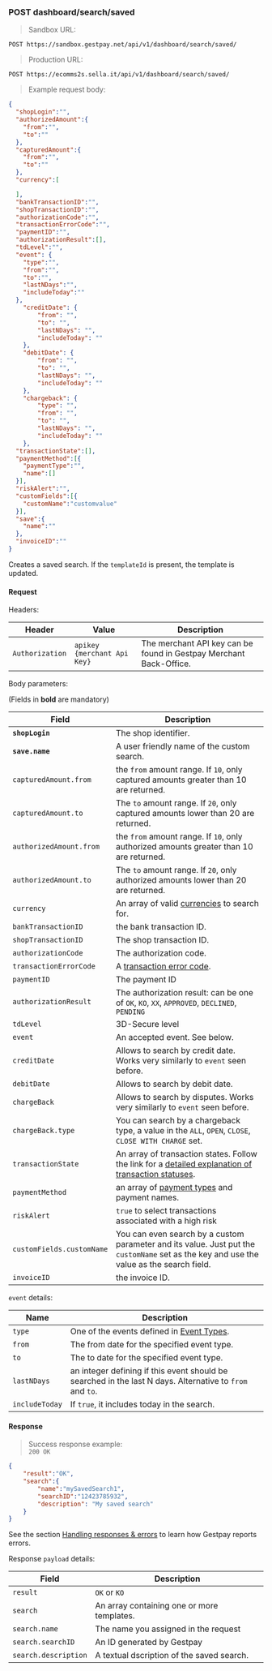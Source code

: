 ### POST dashboard/search/saved


> Sandbox URL:

```
POST https://sandbox.gestpay.net/api/v1/dashboard/search/saved/
```


> Production URL: 

```
POST https://ecomms2s.sella.it/api/v1/dashboard/search/saved/
```

> Example request body: 

```json
{  
  "shopLogin":"",
  "authorizedAmount":{  
    "from":"",
    "to":""
  },
  "capturedAmount":{  
    "from":"",
    "to":""
  },
  "currency":[  

  ],
  "bankTransactionID":"",
  "shopTransactionID":"",
  "authorizationCode":"",
  "transactionErrorCode":"",
  "paymentID":"",
  "authorizationResult":[],
  "tdLevel":"",
  "event": {  
    "type":"",
    "from":"",
    "to":"",
    "lastNDays":"",
    "includeToday":""
  },
	"creditDate": {
		"from": "",
		"to": "",
		"lastNDays": "",
		"includeToday": ""
	},
	"debitDate": {
		"from": "",
		"to": "",
		"lastNDays": "",
		"includeToday": ""
	},
	"chargeback": {
		"type": "",
		"from": "",
		"to": "",
		"lastNDays": "",
		"includeToday": ""
	},
  "transactionState":[],
  "paymentMethod":[{  
    "paymentType":"",
    "name":[]
  }],
  "riskAlert":"",
  "customFields":[{  
    "customName":"customvalue"
  }],
  "save":{  
    "name":""
  },
  "invoiceID":""
}
```

Creates a saved search. If the `templateId` is present, the template is updated. 

#### Request 

Headers: 

| Header          | Value                         | Description                                                        |
| --------------- | ----------------------------- | ------------------------------------------------------------------ |
| `Authorization` | `apikey {merchant Api Key}` | The merchant API key can be found in Gestpay Merchant Back-Office. |


Body parameters: 

(Fields in **bold** are mandatory)

| Field | Description | 
| --------- | ----------- | 
| **`shopLogin`** | The shop identifier. | 
| **`save.name`** | A user friendly name of the custom search.
| `capturedAmount.from` | the `from` amount range. If `10`, only captured amounts greater than 10 are returned.
| `capturedAmount.to` | The `to` amount range. If `20`, only captured amounts lower than 20 are returned. 
| `authorizedAmount.from` | the `from` amount range. If `10`, only authorized amounts greater than 10 are returned.
| `authorizedAmount.to` | The `to` amount range. If `20`, only authorized amounts lower than 20 are returned. 
| `currency` | An array of valid [currencies](#currency-codes) to search for. 
| `bankTransactionID` | the bank transaction ID. 
| `shopTransactionID` | The shop transaction ID. 
| `authorizationCode` | The authorization code.
| `transactionErrorCode` | A [transaction error code](#errors). 
| `paymentID` | The payment ID
| `authorizationResult` | The authorization result: can be one of `OK`, `KO`, `XX`, `APPROVED`, `DECLINED`, `PENDING`
| `tdLevel` | 3D-Secure level 
| `event` | An accepted event. See below. 
| `creditDate`                | Allows to search by credit date. Works very similarly to `event` seen before. | 
| `debitDate`                 | Allows to search by debit date. | Works very similarly to `event` seen before.  |
| `chargeBack`                | Allows to search by disputes. Works very similarly to `event` seen before.  |
| `chargeBack.type`           | You can search by a chargeback type, a value in the `ALL`, `OPEN`, `CLOSE`, `CLOSE WITH CHARGE` set.  | 
| `transactionState` | An array of transaction states. Follow the link for a [detailed explanation of transaction statuses](http://docs.gestpay.it/adv/query-transaction-status.html).
| `paymentMethod` | an array of [payment types](#payment-type-codes) and payment names.
| `riskAlert` | `true` to select transactions associated with a high risk
| `customFields.customName` |  You can even search by a custom parameter and its value. Just put the `customName` set as the key and use the value as the search field.
| `invoiceID` | the invoice ID. 


`event` details: 

| Name | Description | 
| ---- | ----------- |
| `type` | One of the events defined in [Event Types](#event-types).
| `from` | The from date for the specified event type. 
| `to` | The to date for the specified event type. 
| `lastNDays` | an integer defining if this event should be searched in the last N days. Alternative to `from` and `to`. 
|  `includeToday` | If `true`, it includes today in the search. 

#### Response 

> Success response example:<br>
> `200 OK`

```json
{
    "result":"OK",
    "search":{
        "name":"mySavedSearch1",
        "searchID":"12423785932",
        "description": "My saved search"
    }
}
```

See the section [Handling responses & errors](#handling-responses-amp-errors) to learn how Gestpay reports errors.

Response `payload` details: 

| Field          | Description 
| -------------- | -----------
| `result`     | `OK` or `KO`
| `search` | An array containing one or more templates.
| `search.name` | The name you assigned in the request 
| `search.searchID` | An ID generated by Gestpay 
| `search.description` | A textual dscription of the saved search.
